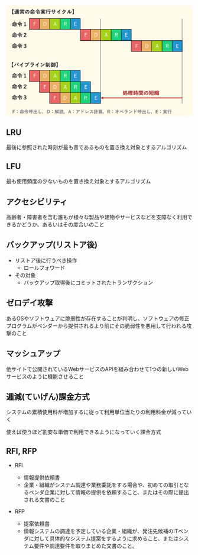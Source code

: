 
![picture 1](../../images/b3eeec61be0eafd8ba1562002dde7ac3e5ecb2c1b8188dddda798ad869e61a1c.png)


## LRU
最後に参照された時刻が最も昔であるものを置き換え対象とするアルゴリズム


## LFU
最も使用頻度の少ないものを置き換え対象とするアルゴリズム


## アクセシビリティ
高齢者・障害者を含む誰もが様々な製品や建物やサービスなどを支障なく利用できるかどうか、あるいはその度合いのこと


## バックアップ(リストア後)
- リストア後に行うべき操作
  - ロールフォワード
- その対象
  - バックアップ取得後にコミットされたトランザクション


## ゼロデイ攻撃
あるOSやソフトウェアに脆弱性が存在することが判明し、ソフトウェアの修正プログラムがベンダーから提供されるより前にその脆弱性を悪用して行われる攻撃のこと


## マッシュアップ
他サイトで公開されているWebサービスのAPIを組み合わせて1つの新しいWebサービスのように機能させること


## 逓減(ていげん)課金方式
システムの累積使用料が増加するに従って利用単位当たりの利用料金が減っていく

使えば使うほど割安な単価で利用できるようになっていく課金方式


## RFI, RFP
- RFI
  - 情報提供依頼書
  - 企業・組織がシステム調達や業務委託をする場合や、初めての取引となるベンダ企業に対して情報の提供を依頼すること、またはその際に提出される文書のこと

- RFP
  - 提案依頼書
  - 情報システムの調達を予定している企業・組織が、発注先候補のITベンダに対して具体的なシステム提案をするように求めること、またはシステム要件や調達要件を取りまとめた文書のこと。
